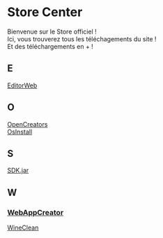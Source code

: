 <h1>Store Center</h1>
Bienvenue sur le Store officiel !<br>
Ici, vous trouverez tous les téléchagements du site !<br>
Et des téléchargements en + !<br>
<h2>E</h2>
<a href="app.html#EditorWeb" class="App">EditorWeb</a>
<h2>O</h2>
<a href="app.html#OpenCreators" class="App">OpenCreators</a><br>
<a href="app.html#OsInstall" class="App">OsInstall</a>
<h2>S</h2>
<a href="app.html#SDK.jar" class="App">SDK.jar</a>
<h2>W</h2>
<h3><a href="https://ecologiccode.github.io/informatique/OpenCreators/tools/WebAppCreator/index.html" download="WebAppCreatorhtml">WebAppCreator</a></h3>
<a href="app.html#WineClean" class="App">WineClean</a>
<link href="style.css" rel="stylesheet">